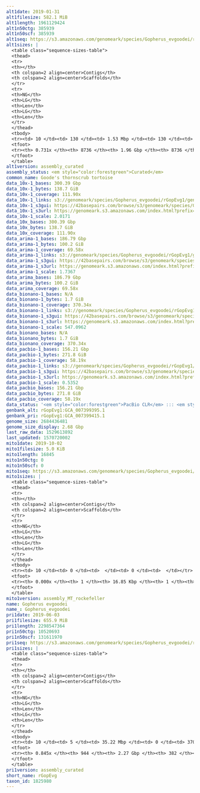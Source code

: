 ```yaml
---
alt1date: 2019-01-31
alt1filesize: 582.1 MiB
alt1length: 1961129424
alt1n50ctg: 385939
alt1n50scf: 385939
alt1seq: https://s3.amazonaws.com/genomeark/species/Gopherus_evgoodei/rGopEvg1/assembly_curated/rGopEvg1.alt.cur.20190131.fasta.gz
alt1sizes: |
  <table class="sequence-sizes-table">
  <thead>
  <tr>
  <th></th>
  <th colspan=2 align=center>Contigs</th>
  <th colspan=2 align=center>Scaffolds</th>
  </tr>
  <tr>
  <th>NG</th>
  <th>LG</th>
  <th>Len</th>
  <th>LG</th>
  <th>Len</th>
  </tr>
  </thead>
  <tbody>
  <tr><td> 10 </td><td> 130 </td><td> 1.53 Mbp </td><td> 130 </td><td> 1.53 Mbp </td></tr>  <tr><td> 20 </td><td> 339 </td><td> 1.10 Mbp </td><td> 339 </td><td> 1.10 Mbp </td></tr>  <tr><td> 30 </td><td> 624 </td><td> 0.81 Mbp </td><td> 624 </td><td> 0.81 Mbp </td></tr>  <tr><td> 40 </td><td> 1015 </td><td> 0.58 Mbp </td><td> 1015 </td><td> 0.58 Mbp </td></tr>  <tr style="background-color:#cccccc;"><td> 50 </td><td> 1583 </td><td> 385.94 Kbp </td><td> 1583 </td><td> 385.94 Kbp </td></tr>  <tr><td> 60 </td><td> 2546 </td><td> 194.85 Kbp </td><td> 2546 </td><td> 194.85 Kbp </td></tr>  <tr><td> 70 </td><td> 5712 </td><td> 41.51 Kbp </td><td> 5712 </td><td> 41.51 Kbp </td></tr>  <tr><td> 80 </td><td> 0 </td><td>  </td><td> 0 </td><td>  </td></tr>  <tr><td> 90 </td><td> 0 </td><td>  </td><td> 0 </td><td>  </td></tr>  <tr><td> 100 </td><td> 0 </td><td>  </td><td> 0 </td><td>  </td></tr>  </tbody>
  <tfoot>
  <tr><th> 0.731x </th><th> 8736 </th><th> 1.96 Gbp </th><th> 8736 </th><th> 1.96 Gbp </th></tr>
  </tfoot>
  </table>
alt1version: assembly_curated
assembly_status: <em style="color:forestgreen">Curated</em>
common_name: Goode's thornscrub tortoise
data_10x-1_bases: 300.39 Gbp
data_10x-1_bytes: 138.7 GiB
data_10x-1_coverage: 111.90x
data_10x-1_links: s3://genomeark/species/Gopherus_evgoodei/rGopEvg1/genomic_data/10x/<br>
data_10x-1_s3gui: https://42basepairs.com/browse/s3/genomeark/species/Gopherus_evgoodei/rGopEvg1/genomic_data/10x/
data_10x-1_s3url: https://genomeark.s3.amazonaws.com/index.html?prefix=species/Gopherus_evgoodei/rGopEvg1/genomic_data/10x/
data_10x-1_scale: 2.0171
data_10x_bases: 300.39 Gbp
data_10x_bytes: 138.7 GiB
data_10x_coverage: 111.90x
data_arima-1_bases: 186.79 Gbp
data_arima-1_bytes: 100.2 GiB
data_arima-1_coverage: 69.58x
data_arima-1_links: s3://genomeark/species/Gopherus_evgoodei/rGopEvg1/genomic_data/arima/<br>
data_arima-1_s3gui: https://42basepairs.com/browse/s3/genomeark/species/Gopherus_evgoodei/rGopEvg1/genomic_data/arima/
data_arima-1_s3url: https://genomeark.s3.amazonaws.com/index.html?prefix=species/Gopherus_evgoodei/rGopEvg1/genomic_data/arima/
data_arima-1_scale: 1.7367
data_arima_bases: 186.79 Gbp
data_arima_bytes: 100.2 GiB
data_arima_coverage: 69.58x
data_bionano-1_bases: N/A
data_bionano-1_bytes: 1.7 GiB
data_bionano-1_coverage: 370.34x
data_bionano-1_links: s3://genomeark/species/Gopherus_evgoodei/rGopEvg1/genomic_data/bionano/<br>
data_bionano-1_s3gui: https://42basepairs.com/browse/s3/genomeark/species/Gopherus_evgoodei/rGopEvg1/genomic_data/bionano/
data_bionano-1_s3url: https://genomeark.s3.amazonaws.com/index.html?prefix=species/Gopherus_evgoodei/rGopEvg1/genomic_data/bionano/
data_bionano-1_scale: 547.0962
data_bionano_bases: N/A
data_bionano_bytes: 1.7 GiB
data_bionano_coverage: 370.34x
data_pacbio-1_bases: 156.21 Gbp
data_pacbio-1_bytes: 271.8 GiB
data_pacbio-1_coverage: 58.19x
data_pacbio-1_links: s3://genomeark/species/Gopherus_evgoodei/rGopEvg1/genomic_data/pacbio/<br>
data_pacbio-1_s3gui: https://42basepairs.com/browse/s3/genomeark/species/Gopherus_evgoodei/rGopEvg1/genomic_data/pacbio/
data_pacbio-1_s3url: https://genomeark.s3.amazonaws.com/index.html?prefix=species/Gopherus_evgoodei/rGopEvg1/genomic_data/pacbio/
data_pacbio-1_scale: 0.5352
data_pacbio_bases: 156.21 Gbp
data_pacbio_bytes: 271.8 GiB
data_pacbio_coverage: 58.19x
data_status: '<em style="color:forestgreen">PacBio CLR</em> ::: <em style="color:forestgreen">10x</em> ::: <em style="color:forestgreen">Arima</em>'
genbank_alt: rGopEvg1:GCA_007399395.1
genbank_pri: rGopEvg1:GCA_007399415.1
genome_size: 2684436481
genome_size_display: 2.68 Gbp
last_raw_data: 1529613892
last_updated: 1570720002
mito1date: 2019-10-02
mito1filesize: 5.0 KiB
mito1length: 16845
mito1n50ctg: 0
mito1n50scf: 0
mito1seq: https://s3.amazonaws.com/genomeark/species/Gopherus_evgoodei/rGopEvg1/assembly_MT_rockefeller/rGopEvg1.MT.20191002.fasta.gz
mito1sizes: |
  <table class="sequence-sizes-table">
  <thead>
  <tr>
  <th></th>
  <th colspan=2 align=center>Contigs</th>
  <th colspan=2 align=center>Scaffolds</th>
  </tr>
  <tr>
  <th>NG</th>
  <th>LG</th>
  <th>Len</th>
  <th>LG</th>
  <th>Len</th>
  </tr>
  </thead>
  <tbody>
  <tr><td> 10 </td><td> 0 </td><td>  </td><td> 0 </td><td>  </td></tr>  <tr><td> 20 </td><td> 0 </td><td>  </td><td> 0 </td><td>  </td></tr>  <tr><td> 30 </td><td> 0 </td><td>  </td><td> 0 </td><td>  </td></tr>  <tr><td> 40 </td><td> 0 </td><td>  </td><td> 0 </td><td>  </td></tr>  <tr style="background-color:#cccccc;"><td> 50 </td><td> 0 </td><td style="background-color:#ff8888;">  </td><td> 0 </td><td style="background-color:#ff8888;">  </td></tr>  <tr><td> 60 </td><td> 0 </td><td>  </td><td> 0 </td><td>  </td></tr>  <tr><td> 70 </td><td> 0 </td><td>  </td><td> 0 </td><td>  </td></tr>  <tr><td> 80 </td><td> 0 </td><td>  </td><td> 0 </td><td>  </td></tr>  <tr><td> 90 </td><td> 0 </td><td>  </td><td> 0 </td><td>  </td></tr>  <tr><td> 100 </td><td> 0 </td><td>  </td><td> 0 </td><td>  </td></tr>  </tbody>
  <tfoot>
  <tr><th> 0.000x </th><th> 1 </th><th> 16.85 Kbp </th><th> 1 </th><th> 16.85 Kbp </th></tr>
  </tfoot>
  </table>
mito1version: assembly_MT_rockefeller
name: Gopherus evgoodei
name_: Gopherus_evgoodei
pri1date: 2019-06-03
pri1filesize: 655.9 MiB
pri1length: 2298547364
pri1n50ctg: 10520693
pri1n50scf: 131611970
pri1seq: https://s3.amazonaws.com/genomeark/species/Gopherus_evgoodei/rGopEvg1/assembly_curated/rGopEvg1.pri.cur.20190603.fasta.gz
pri1sizes: |
  <table class="sequence-sizes-table">
  <thead>
  <tr>
  <th></th>
  <th colspan=2 align=center>Contigs</th>
  <th colspan=2 align=center>Scaffolds</th>
  </tr>
  <tr>
  <th>NG</th>
  <th>LG</th>
  <th>Len</th>
  <th>LG</th>
  <th>Len</th>
  </tr>
  </thead>
  <tbody>
  <tr><td> 10 </td><td> 5 </td><td> 35.22 Mbp </td><td> 0 </td><td> 370.34 Mbp </td></tr>  <tr><td> 20 </td><td> 15 </td><td> 24.11 Mbp </td><td> 1 </td><td> 299.45 Mbp </td></tr>  <tr><td> 30 </td><td> 29 </td><td> 16.81 Mbp </td><td> 2 </td><td> 225.14 Mbp </td></tr>  <tr><td> 40 </td><td> 47 </td><td> 13.53 Mbp </td><td> 4 </td><td> 147.43 Mbp </td></tr>  <tr style="background-color:#cccccc;"><td> 50 </td><td> 69 </td><td style="background-color:#88ff88;"> 10.52 Mbp </td><td> 6 </td><td style="background-color:#88ff88;"> 131.61 Mbp </td></tr>  <tr><td> 60 </td><td> 101 </td><td> 6.90 Mbp </td><td> 8 </td><td> 108.93 Mbp </td></tr>  <tr><td> 70 </td><td> 149 </td><td> 4.21 Mbp </td><td> 11 </td><td> 44.29 Mbp </td></tr>  <tr><td> 80 </td><td> 260 </td><td> 1.12 Mbp </td><td> 21 </td><td> 17.27 Mbp </td></tr>  <tr><td> 90 </td><td> 0 </td><td>  </td><td> 0 </td><td>  </td></tr>  <tr><td> 100 </td><td> 0 </td><td>  </td><td> 0 </td><td>  </td></tr>  </tbody>
  <tfoot>
  <tr><th> 0.845x </th><th> 944 </th><th> 2.27 Gbp </th><th> 382 </th><th> 2.30 Gbp </th></tr>
  </tfoot>
  </table>
pri1version: assembly_curated
short_name: rGopEvg
taxon_id: 1825980
---
```

